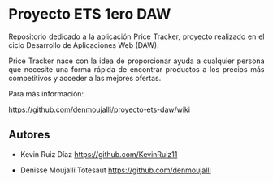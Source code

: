 # Proyecto ETS 1ero DAW

<div align="justify">
  
Repositorio dedicado a la aplicación Price Tracker, proyecto realizado en el ciclo Desarrollo de Aplicaciones Web (DAW).
  
Price Tracker nace con la idea de proporcionar ayuda a cualquier persona que necesite una forma rápida de encontrar productos a los precios más competitivos y acceder a las mejores ofertas.
  
Para más información:

https://github.com/denmoujalli/proyecto-ets-daw/wiki
  
## Autores
* Kevin Ruiz Díaz https://github.com/KevinRuiz11
  
* Denisse Moujalli Totesaut https://github.com/denmoujalli
    
</div>
